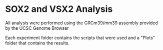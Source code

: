 # SOX2 and VSX2 Analysis 
All analysis were performed using the GRCm39/mm39 assembly provided by the UCSC Genome Browser

Each experiment folder contains the scripts that were used and a "Plots" folder that contains the results. 
